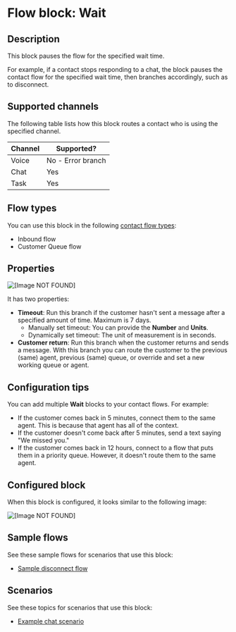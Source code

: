 # Flow block: Wait<a name="wait"></a>

## Description<a name="wait-description"></a>

This block pauses the flow for the specified wait time\. 

For example, if a contact stops responding to a chat, the block pauses the contact flow for the specified wait time, then branches accordingly, such as to disconnect\.

## Supported channels<a name="wait-channels"></a>

The following table lists how this block routes a contact who is using the specified channel\. 


| Channel | Supported? | 
| --- | --- | 
| Voice | No \- Error branch | 
| Chat | Yes | 
| Task | Yes | 

## Flow types<a name="wait-types"></a>

You can use this block in the following [contact flow types](create-contact-flow.md#contact-flow-types):
+ Inbound flow
+ Customer Queue flow

## Properties<a name="wait-properties"></a>

![\[Image NOT FOUND\]](http://docs.aws.amazon.com/connect/latest/adminguide/images/wait-properties.png)

It has two properties: 
+ **Timeout**: Run this branch if the customer hasn't sent a message after a specified amount of time\. Maximum is 7 days\.
  + Manually set timeout: You can provide the **Number** and **Units**\.
  + Dynamically set timeout: The unit of measurement is in seconds\.
+ **Customer return**: Run this branch when the customer returns and sends a message\. With this branch you can route the customer to the previous \(same\) agent, previous \(same\) queue, or override and set a new working queue or agent\. 

## Configuration tips<a name="wait-tips"></a>

You can add multiple **Wait** blocks to your contact flows\. For example: 
+ If the customer comes back in 5 minutes, connect them to the same agent\. This is because that agent has all of the context\.
+ If the customer doesn't come back after 5 minutes, send a text saying "We missed you\." 
+ If the customer comes back in 12 hours, connect to a flow that puts them in a priority queue\. However, it doesn't route them to the same agent\.

## Configured block<a name="wait-configured"></a>

When this block is configured, it looks similar to the following image:

![\[Image NOT FOUND\]](http://docs.aws.amazon.com/connect/latest/adminguide/images/wait-configured.png)

## Sample flows<a name="wait-samples"></a>

See these sample flows for scenarios that use this block:
+ [Sample disconnect flow](sample-disconnect.md)

## Scenarios<a name="wait-scenarios"></a>

See these topics for scenarios that use this block:
+ [Example chat scenario](chat.md#example-chat-scenario)